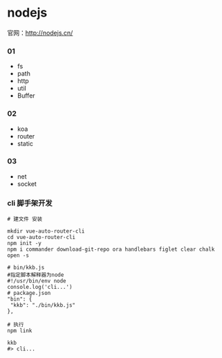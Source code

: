 # nodejs

官网：http://nodejs.cn/

### 01
+ fs
+ path
+ http
+ util
+ Buffer
### 02
+ koa
+ router
+ static
### 03
+ net
+ socket

### cli  脚手架开发
```hash
# 建文件 安装

mkdir vue-auto-router-cli
cd vue-auto-router-cli
npm init -y
npm i commander download-git-repo ora handlebars figlet clear chalk open -s

# bin/kkb.js
#指定脚本解释器为node
#!/usr/bin/env node
console.log('cli...')
# package.json
"bin": {
 "kkb": "./bin/kkb.js"
},

# 执行
npm link

kkb
#> cli...
```
